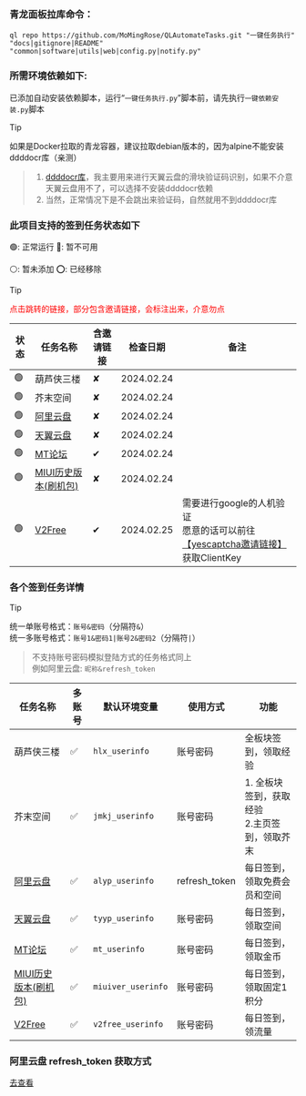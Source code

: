 ### 青龙面板拉库命令：

```shell
ql repo https://github.com/MoMingRose/QLAutomateTasks.git "一键任务执行" "docs|gitignore|README" "common|software|utils|web|config.py|notify.py"
```

### 所需环境依赖如下:

已添加自动安装依赖脚本，运行“`一键任务执行.py`”脚本前，请先执行`一键依赖安装.py`脚本
> [!TIP]
> 如果是Docker拉取的青龙容器，建议拉取debian版本的，因为alpine不能安装ddddocr库（亲测）
> > 1. [ddddocr库](https://github.com/sml2h3/ddddocr)，我主要用来进行天翼云盘的滑块验证码识别，如果不介意天翼云盘用不了，可以选择不安装ddddocr依赖
> > 2. 当然，正常情况下是不会跳出来验证码，自然就用不到ddddocr库

### 此项目支持的签到任务状态如下

🟢: 正常运行 🔴: 暂不可用

⚪: 暂未添加 ⭕: 已经移除

> [!TIP]
> <font style="color:red">点击跳转的链接，部分包含邀请链接，会标注出来，介意勿点</font>

| 状态 | 任务名称                                                    | 含邀请链接 | 检查日期       | 备注                                                                                        |
|----|---------------------------------------------------------|-------|------------|-------------------------------------------------------------------------------------------|
| 🟢 | 葫芦侠三楼                                                   | ✘     | 2024.02.24 |                                                                                           |
| 🟢 | 芥末空间                                                    | ✘     | 2024.02.24 |                                                                                           |
| 🟢 | [阿里云盘](https://www.alipan.com/)                         | ✘     | 2024.02.24 |                                                                                           |
| 🟢 | [天翼云盘](https://cloud.189.cn/)                           | ✘     | 2024.02.24 |                                                                                           |
| 🟢 | [MT论坛](https://bbs.binmt.cc/?fromuid=123380)            | ✔     | 2024.02.24 |                                                                                           |
| 🟢 | [MIUI历史版本(刷机包)](https://miuiver.com/)                   | ✘     | 2024.02.24 |                                                                                           |
| 🟢 | [V2Free](https://w1.v2free.top/auth/register?code=8EZr) | ✔     | 2024.02.25 | 需要进行google的人机验证<br>愿意的话可以前往[【yescaptcha邀请链接】](https://yescaptcha.com/i/jFtvBe)获取ClientKey |

### 各个签到任务详情

> [!TIP]
> 统一单账号格式：`账号&密码`（分隔符`&`）\
> 统一多账号格式：`账号1&密码1|账号2&密码2`（分隔符`|`）
> > 不支持账号密码模拟登陆方式的任务格式同上\
> > 例如阿里云盘: `昵称&refresh_token`

| 任务名称                                                    | 多账号 | 默认环境变量             | 使用方式          | 功能                           |
|---------------------------------------------------------|-----|--------------------|---------------|------------------------------|
| 葫芦侠三楼                                                   | ✅   | `hlx_userinfo`     | 账号密码          | 全板块签到，领取经验                   |
| 芥末空间                                                    | ✅   | `jmkj_userinfo`    | 账号密码          | 1. 全板块签到，获取经验<br>2.主页签到，领取芥末 |
| [阿里云盘](https://www.alipan.com/)                         | ✅   | `alyp_userinfo`    | refresh_token | 每日签到，领取免费会员和空间               |
| [天翼云盘](https://cloud.189.cn/)                           | ✅   | `tyyp_userinfo`    | 账号密码          | 每日签到，领取空间                    |
| [MT论坛](https://bbs.binmt.cc/?fromuid=123380)            | ✅   | `mt_userinfo`      | 账号密码          | 每日签到，领取金币                    |
| [MIUI历史版本(刷机包)](https://miuiver.com/)                   | ✅   | `miuiver_userinfo` | 账号密码          | 每日签到，领取固定1积分                 |
| [V2Free](https://w1.v2free.top/auth/register?code=8EZr) | ✅   | `v2free_userinfo`  | 账号密码          | 每日签到，领流量                     |

### 阿里云盘 refresh_token 获取方式

[去查看](docs/aliyun.md)

